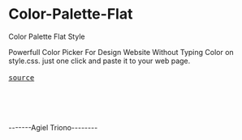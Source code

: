 # Color-Palette-Flat
Color Palette Flat Style

Powerfull Color Picker For Design Website Without Typing Color on style.css.
just one click and paste it to your web page.</br>
</br>
<kbd><a href="https://github.com/agiltriono/Color-Palette-Flat/blob/master/pallete-flat.html">source</a></kbd>
</br>
</br>
</br>
</br>
</br>

-------Agiel Triono--------
